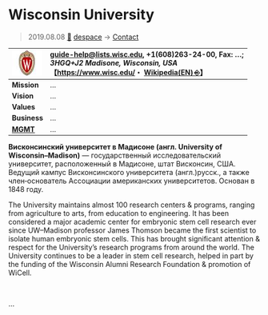 # Wisconsin University
> 2019.08.08 [🚀](../../index/index.md) [despace](../index.md) → [Contact](../contact.md)

|[![](../f/con/w/wisconsin_univ_logo1_thumb.jpg)](../f/con/w/wisconsin_univ_logo1.png)|<guide-help@lists.wisc.edu>, +1(608)263-24-00, Fax: …;<br> *3HGQ+J2 Madisone, Wisconsin, USA*<br> 【<https://www.wisc.edu/>・ [Wikipedia(EN) ⎆](https://en.wikipedia.org/wiki/University_of_Wisconsin–Madison)】|
|:--|:--|
|**Mission**|…|
|**Vision**|…|
|**Values**|…|
|**Business**|…|
|**[MGMT](../mgmt.md)**|…|

**Висконсинский университет в Мадисоне (англ. University of Wisconsin–Madison)** — государственный исследовательский университет, расположенный в Мадисоне, штат Висконсин, США. Ведущий кампус Висконсинского университета (англ.)русск., а также член‑основатель Ассоциации американских университетов. Основан в 1848 году.

The University maintains almost 100 research centers & programs, ranging from agriculture to arts, from education to engineering. It has been considered a major academic center for embryonic stem cell research ever since UW–Madison professor James Thomson became the first scientist to isolate human embryonic stem cells. This has brought significant attention & respect for the University’s research programs from around the world. The University continues to be a leader in stem cell research, helped in part by the funding of the Wisconsin Alumni Research Foundation & promotion of WiCell.

<p style="page-break-after:always"> </p>

…
